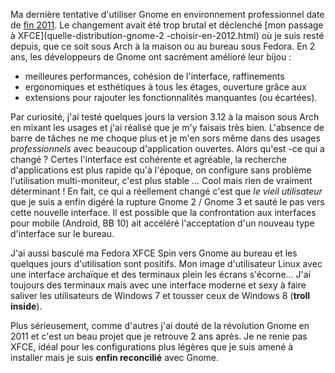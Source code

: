 <!-- title: Gnome 3, attendez moi les jeunes ! -->
<!-- category: GNU/Linux -->
<!-- tag: planet -->

Ma dernière tentative d'utiliser Gnome en environnement professionnel date de
[fin 2011](gnome-3-pour-un-usage-professionnel.html). Le changement avait été
trop brutal et déclenché [mon passage à XFCE](quelle-distribution-gnome-2
-choisir-en-2012.html)<!-- more --> où je suis resté depuis, que ce soit sous Arch à la
maison ou au bureau sous Fedora. En 2 ans, les développeurs de Gnome ont
sacrément amélioré leur bijou : 

-    meilleures performances,  cohésion de l'interface,  raffinements
-    ergonomiques et esthétiques à tous les étages, ouverture grâce aux
-    extensions pour rajouter les fonctionnalités manquantes (ou écartées).

Par curiosité, j'ai testé quelques jours la version 3.12 à la
maison sous Arch en mixant les usages et j'ai réalisé que je m'y faisais très
bien. L'absence de barre de tâches ne me choque plus et je m'en sors même dans
des usages *professionnels* avec beaucoup d'application ouvertes. Alors qu'est
-ce qui a changé ? Certes l'interface est cohérente et agréable, la recherche
d'applications est plus rapide qu'à l'époque, on configure sans problème
l'utilisation multi-moniteur, c'est plus stable ... Cool mais rien de vraiment
déterminant ! En fait, ce qui a réellement changé c'est que *le vieil
utilisateur* que je suis a enfin digéré la rupture Gnome 2 / Gnome 3 et sauté
le pas vers cette nouvelle interface. Il est possible que la confrontation aux
interfaces pour mobile (Android, BB 10) ait accéléré l'acceptation d'un
nouveau type d'interface sur le bureau.

J'ai aussi basculé ma Fedora XFCE Spin vers Gnome au bureau et les quelques
jours d'utilisation sont positifs. Mon image d'utilisateur Linux avec une
interface archaïque et des terminaux plein les écrans s'écorne... J'ai
toujours des terminaux mais avec une interface moderne et sexy à faire saliver
les utilisateurs de Windows 7 et tousser ceux de Windows 8
(**troll inside**). 

Plus sérieusement, comme d'autres j'ai douté de la
révolution Gnome en 2011 et c'est un beau projet que je retrouve 2 ans après.
Je ne renie pas XFCE, idéal pour les configurations plus légères que je suis
amené à installer mais je suis **enfin reconcilié** avec Gnome.

